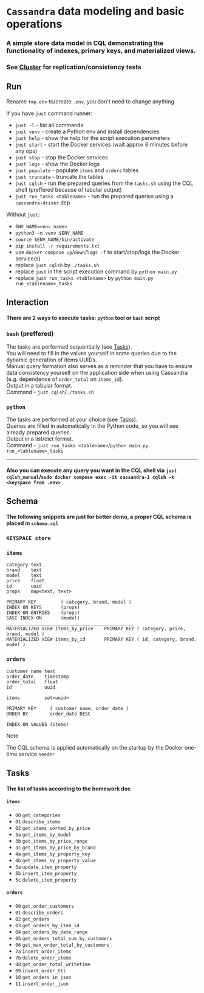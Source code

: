 # `Cassandra` data modeling and basic operations
### A simple store data model in CQL demonstrating the functionality of indexes, primary keys, and materialized views.
### See [Cluster](cluster) for replication/consistency tests


## Run
Rename `tmp.env` to/create `.env`, you don't need to change anything

If you have `just` command runner:
- `just -l` - list all commands
- `just venv` - create a Python env and install dependencies
- `just help` - show the help for the script execution parameters
- `just start` - start the Docker services (wait approx 6 minutes before any ops)
- `just stop` - stop the Docker services
- `just logs` - show the Docker logs
- `just populate` - populate `items` and `orders` tables 
- `just truncate` - truncate the tables
- `just cqlsh` - run the prepared queries from the `tasks.sh` using the CQL shell (preffered because of tabular output)
- `just run_tasks <tablename>` - run the prepared queries using a `cassandra-driver` dep

Without `just`:
- `ENV_NAME=<env_name>`
- `python3 -m venv $ENV_NAME`
- `source $ENV_NAME/bin/activate`
- `pip install -r requirements.txt`
- use `docker compose up`/`down`/`logs -f` to start/stop/logs the Docker service(s)
- replace `just cqlsh` by `./tasks.sh`  
- replace `just` in the script execution command by `python main.py`
- replace `just run_tasks <tablename>` by `python main.py run_<tablename>_tasks`

## Interaction
#### There are 2 ways to execute tasks: `python` tool or `bash` script
### `bash` (preffered)
The tasks are performed sequentially (see [Tasks](#tasks)).  
You will need to fill in the values yourself in some queries due to the dynamic generation of items UUIDs.   
Manual query formation also serves as a reminder that you have to ensure data consistency yourself on the application side when using Cassandra (e.g. dependence of `order_total` on `items_id`).   
Output in a tabular format.  
Command - `just cqlsh`/`./tasks.sh`

### `python`
The tasks are performed at your choice (see [Tasks](#tasks)).  
Queries are filled in automatically in the Python code, so you will see already prepared queries.  
Output in a list/dict format.  
Command - `just run_tasks <tablename>`/`python main.py run_<tablename>_tasks`
___
#### Also you can execute any query you want in the CQL shell via `just cqlsh_manual`/`sudo docker compose exec -it cassandra-1 cqlsh -k <keyspace from .env>`

## Schema
#### The following snippets are just for better demo, a proper CQL schema is placed in `schema.cql`
### `KEYSPACE store`
### `items`
```cassandraql
category text
brand    text
model    text
price    float
id       uuid
props    map<text, text>

PRIMARY KEY         ( category, brand, model )
INDEX ON KEYS       (props)
INDEX ON ENTRIES    (props)
SASI INDEX ON       (model)
_______________________________________________
MATERIALIZED VIEW items_by_price    PRIMARY KEY ( category, price, brand, model )
MATERIALIZED VIEW items_by_id       PRIMARY KEY ( id, category, brand, model )
```
### `orders`
```cassandraql
customer_name text
order_date    timestamp
order_total   float
id            uuid

items         set<uuid>

PRIMARY KEY     ( customer_name, order_date )
ORDER BY        order_date DESC

INDEX ON VALUES (items)
```

> [!NOTE]
> The CQL schema is applied automatically on the startup by the Docker one-time service `seeder`


## Tasks
#### The list of tasks according to the homework doc
#### `items`
- `00` `get_categories`
- `01` `describe_items`
- `02` `get_items_sorted_by_price`
- `3a` `get_items_by_model`
- `3b` `get_items_by_price_range`
- `3c` `get_items_by_price_by_brand`
- `4a` `get_items_by_property_key`
- `4b` `get_items_by_property_value`
- `5a` `update_item_property`
- `5b` `insert_item_property`
- `5c` `delete_item_property`

#### `orders`
- `00` `get_order_customers`
- `01` `describe_orders`
- `02` `get_orders`
- `03` `get_orders_by_item_id`
- `04` `get_orders_by_date_range`
- `05` `get_orders_total_sum_by_customers`
- `06` `get_max_order_total_by_customers`
- `7a` `insert_order_items`
- `7b` `delete_order_items`
- `08` `get_order_total_writetime`
- `09` `insert_order_ttl`
- `10` `get_orders_in_json`
- `11` `insert_order_json`
